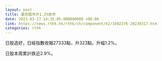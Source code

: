 ```yaml
---
layout: post
title: 東京股市升1.2%收市
date: 2023-03-17 14:35:05.000000000 +08:00
link: https://news.rthk.hk/rthk/ch/component/k2/1692376-20230317.htm
categories: rthk
---
```


日股造好，日經指數收報27333點，升323點，升幅1.2%。

日股本周累計跌近2.9%。
